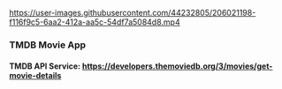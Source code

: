 

https://user-images.githubusercontent.com/44232805/206021198-f116f9c5-6aa2-412a-aa5c-54df7a5084d8.mp4


### TMDB Movie App

#### TMDB API Service: https://developers.themoviedb.org/3/movies/get-movie-details 

